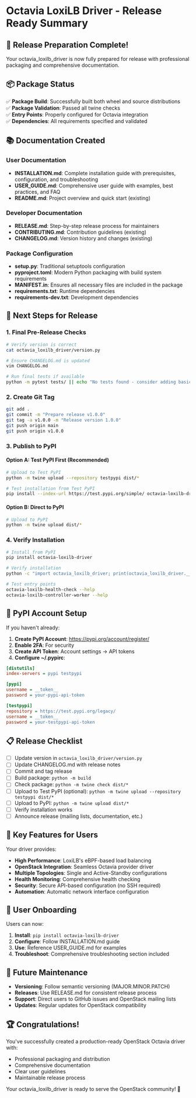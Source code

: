 # Octavia LoxiLB Driver - Release Ready Summary

## 🎉 Release Preparation Complete!

Your octavia_loxilb_driver is now fully prepared for release with professional packaging and comprehensive documentation.

## 📦 Package Status

✅ **Package Build**: Successfully built both wheel and source distributions  
✅ **Package Validation**: Passed all twine checks  
✅ **Entry Points**: Properly configured for Octavia integration  
✅ **Dependencies**: All requirements specified and validated  

## 📚 Documentation Created

### User Documentation
- **INSTALLATION.md**: Complete installation guide with prerequisites, configuration, and troubleshooting
- **USER_GUIDE.md**: Comprehensive user guide with examples, best practices, and FAQ
- **README.md**: Project overview and quick start (existing)

### Developer Documentation  
- **RELEASE.md**: Step-by-step release process for maintainers
- **CONTRIBUTING.md**: Contribution guidelines (existing)
- **CHANGELOG.md**: Version history and changes (existing)

### Package Configuration
- **setup.py**: Traditional setuptools configuration
- **pyproject.toml**: Modern Python packaging with build system requirements
- **MANIFEST.in**: Ensures all necessary files are included in the package
- **requirements.txt**: Runtime dependencies
- **requirements-dev.txt**: Development dependencies

## 🚀 Next Steps for Release

### 1. Final Pre-Release Checks
```bash
# Verify version is correct
cat octavia_loxilb_driver/version.py

# Ensure CHANGELOG.md is updated
vim CHANGELOG.md

# Run final tests if available
python -m pytest tests/ || echo "No tests found - consider adding basic tests"
```

### 2. Create Git Tag
```bash
git add .
git commit -m "Prepare release v1.0.0"
git tag -a v1.0.0 -m "Release version 1.0.0"
git push origin main
git push origin v1.0.0
```

### 3. Publish to PyPI

#### Option A: Test PyPI First (Recommended)
```bash
# Upload to Test PyPI
python -m twine upload --repository testpypi dist/*

# Test installation from Test PyPI
pip install --index-url https://test.pypi.org/simple/ octavia-loxilb-driver
```

#### Option B: Direct to PyPI
```bash
# Upload to PyPI
python -m twine upload dist/*
```

### 4. Verify Installation
```bash
# Install from PyPI
pip install octavia-loxilb-driver

# Verify installation
python -c "import octavia_loxilb_driver; print(octavia_loxilb_driver.__version__)"

# Test entry points
octavia-loxilb-health-check --help
octavia-loxilb-controller-worker --help
```

## 🔧 PyPI Account Setup

If you haven't already:

1. **Create PyPI Account**: https://pypi.org/account/register/
2. **Enable 2FA**: For security
3. **Create API Token**: Account settings → API tokens
4. **Configure ~/.pypirc**:
```ini
[distutils]
index-servers = pypi testpypi

[pypi]
username = __token__
password = your-pypi-api-token

[testpypi]
repository = https://test.pypi.org/legacy/
username = __token__
password = your-testpypi-api-token
```

## 📋 Release Checklist

- [ ] Update version in `octavia_loxilb_driver/version.py`
- [ ] Update CHANGELOG.md with release notes
- [ ] Commit and tag release
- [ ] Build package: `python -m build`
- [ ] Check package: `python -m twine check dist/*`
- [ ] Upload to Test PyPI (optional): `python -m twine upload --repository testpypi dist/*`
- [ ] Upload to PyPI: `python -m twine upload dist/*`
- [ ] Verify installation works
- [ ] Announce release (mailing lists, documentation, etc.)

## 🎯 Key Features for Users

Your driver provides:
- **High Performance**: LoxiLB's eBPF-based load balancing
- **OpenStack Integration**: Seamless Octavia provider driver
- **Multiple Topologies**: Single and Active-Standby configurations
- **Health Monitoring**: Comprehensive health checking
- **Security**: Secure API-based configuration (no SSH required)
- **Automation**: Automatic network interface configuration

## 📖 User Onboarding

Users can now:
1. **Install**: `pip install octavia-loxilb-driver`
2. **Configure**: Follow INSTALLATION.md guide
3. **Use**: Reference USER_GUIDE.md for examples
4. **Troubleshoot**: Comprehensive troubleshooting section included

## 🔄 Future Maintenance

- **Versioning**: Follow semantic versioning (MAJOR.MINOR.PATCH)
- **Releases**: Use RELEASE.md for consistent release process
- **Support**: Direct users to GitHub issues and OpenStack mailing lists
- **Updates**: Regular updates for OpenStack compatibility

## 🏆 Congratulations!

You've successfully created a production-ready OpenStack Octavia driver with:
- Professional packaging and distribution
- Comprehensive documentation
- Clear user guidelines
- Maintainable release process

Your octavia_loxilb_driver is ready to serve the OpenStack community! 🚀
